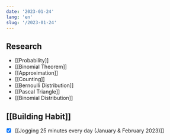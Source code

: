 ```yaml
---
date: '2023-01-24'
lang: 'en'
slug: '/2023-01-24'
---
```


## Research

- [[Probability]]
- [[Binomial Theorem]]
- [[Approximation]]
- [[Counting]]
- [[Bernoulli Distribution]]
- [[Pascal Triangle]]
- [[Binomial Distribution]]

## [[Building Habit]]

- [x] [[Jogging 25 minutes every day (January & February 2023)]]
